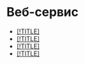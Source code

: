 # Веб-сервис

* [[!TITLE]](static.md)
* [[!TITLE]](lamp-lemp.md)
* [[!TITLE]](wordpress-postgresql.md)
* [[!TITLE]](dns-load-balancer.md)